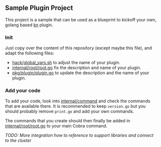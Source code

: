 ## Sample Plugin Project

This project is a sample that can be used as a blueprint to kickoff your own, golang based [kn](https://github.com/knative/client) plugin.

### Init

Just copy over the content of this repository (except maybe this file), and adapt the following files:

* [hack/global_vars.sh](hack/global_vars.sh) to adjust the name of your plugin.
* [internal/root/root.go](internal/root/root.go) fix the description and name of your plugin. 
* [pkg/plugin/plugin.go](pkg/plugin/plugin.go) to update the description and the name of your plugin.
  
### Add your code

To add your code, look into [internal/command](internal/command) and check the commands that are available there. 
It is recommended to keep `version.go` but you should probably remove `print.go` and add your own commands.

The commands that you create should then finally be added in [internal/root/root.go](internal/root/root.go) to your main Cobra command.

_TODO: More integration how to reference to support libraries and connect to the cluster_
